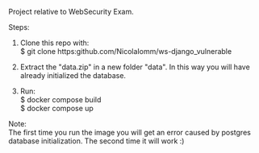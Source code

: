Project relative to WebSecurity Exam. 

Steps:

1. Clone this repo with: <br>
	$ git clone https:github.com/NicolaIomm/ws-django_vulnerable<br>

2. Extract the "data.zip" in a new folder "data". In this way you will have already initialized the database.<br>

3. Run:<br>
	$ docker compose build<br>
	$ docker compose up<br>

Note: <br>
The first time you run the image you will get an error caused by postgres database initialization.
The second time it will work :)